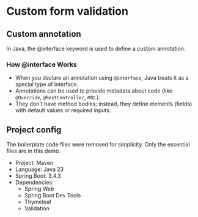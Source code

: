 # Custom form validation

## Custom annotation

In Java, the @interface keyword is used to define a custom annotation.

### How @interface Works

- When you declare an annotation using `@interface`, Java treats it as a special type of interface.
- Annotations can be used to provide metadata about code (like `@Override`, `@RestController`, etc.).
- They don't have method bodies; instead, they define elements (fields) with default values or required inputs.

## Project config

The boilerplate code files were removed for simplicity. Only the essential files are in this demo.

- Project: Maven
- Language: Java 23
- Spring Boot: 3.4.3
- Dependencies:
  - Spring Web
  - Spring Boot Dev Tools
  - Thymeleaf
  - Validation
